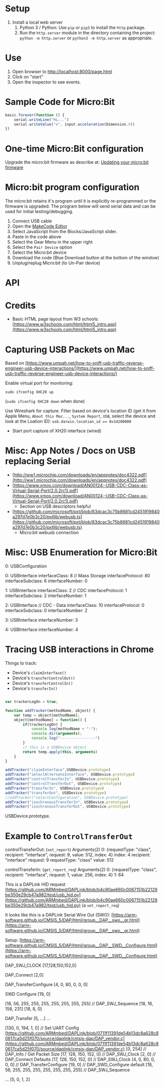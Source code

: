 
# Setup

1. Install a local web server
   1. Python 3 / Python: Use `pip` or `pip3` to install the `http` package.
   2. Run the `http.server` module in the directory containing the project:  `python -m http.server` or `python3 -m http.server` as appropriate.
   
# Use

1. Open browser to [http://localhost:8000/page.html](http://localhost:8000/page.html)
2. Click on "start"
3. Open the inspector to see events.

# Sample Code for Micro:Bit

~~~javascript
basic.forever(function () {
    serial.writeLine("Hi...")
    serial.writeValue("x", input.acceleration(Dimension.X))
})
~~~

# One-time Micro:Bit configuration

Upgrade the micro:bit firmware as describe at: [Updating your micro:bit firmware
](https://microbit.org/guide/firmware/)

# Micro:bit program configuration

The micro:bit retains it's program until it is explicitly re-programmed or the firmware is upgraded. The program below will send serial data and can be used for initial testing/debugging. 

1. Connect USB cable
2. Open the [MakeCode Editor](https://makecode.microbit.org/#editor)
3. Select JavaScript from the Blocks/JavaScript slider.
4. Paste in the code above
5. Select the Gear Menu in the upper right
6. Select the `Pair Device` option
7. Select the Micro:bit device
8. Download the code (Blue Download button at the bottom of the window)
9. Unplug/replug Micro:bit (to Un-Pair device)

# API

# Credits

* Basic HTML page layout from W3 schools: [https://www.w3schools.com/html/html5_intro.asp](https://www.w3schools.com/html/html5_intro.asp)


# Capturing USB Packets on Mac

Based on [https://www.umpah.net/how-to-sniff-usb-traffic-reverse-engineer-usb-device-interactions/](https://www.umpah.net/how-to-sniff-usb-traffic-reverse-engineer-usb-device-interactions/)

Enable virtual port for monitoring:

```
sudo ifconfig XHC20 up
```

(`sudo ifconfig XHC20 down` when done)

Use Wireshark for capture.  Filter based on device's location ID (get it from Apple Menu, `About this Mac...`, `System Report`, `USB`, select the device and look at the Loation ID): `usb.darwin.location_id == 0x14200000`

* Start port capture of XH20 interface (wired)


# Misc: App Notes / Docs on USB replacing Serial

* [http://ww1.microchip.com/downloads/en/appnotes/doc4322.pdf](http://ww1.microchip.com/downloads/en/appnotes/doc4322.pdf)
* [https://www.xmos.com/download/AN00124:-USB-CDC-Class-as-Virtual-Serial-Port(2.0.2rc1).pdf](https://www.xmos.com/download/AN00124:-USB-CDC-Class-as-Virtual-Serial-Port(2.0.2rc1).pdf)
  * Section on USB descriptors helpful
* [https://github.com/microsoft/pxt/blob/83dcac3c75b8681cd2451919840a297d7e0b3c20/pxtlib/webusb.ts](https://github.com/microsoft/pxt/blob/83dcac3c75b8681cd2451919840a297d7e0b3c20/pxtlib/webusb.ts)
  * Micro:bit webusb connection 

# Misc: USB Enumeration for Micro:Bit


0: USBConfiguration

0: USBInterface
interfaceClass: 8           // Mass Storage
interfaceProtocol: 80
interfaceSubclass: 6
interfaceNumber: 0

1: USBInterface
interfaceClass: 2           // CDC
interfaceProtocol: 1
interfaceSubclass: 2
interfaceNumber: 1

2: USBInterface             // CDC - Data 
interfaceClass: 10
interfaceProtocol: 0
interfaceSubclass: 0
interfaceNumber: 2

3: USBInterface
interfaceNumber: 3

4: USBInterface
interfaceNumber: 4


# Tracing USB interactions in Chrome

Things to track:

* Device's `claimInterface()`
* Device's `transferControlOut()`
* Device's `transferControlIn()`
* Device's `transferIn()`

```javascript

var trackerLogOn = true;

function addTracker(methodName, object) {
    var temp = object[methodName];
    object[methodName] = function() {
        if(trackerLogOn) {
            console.log(methodName + ":");
            console.dir(arguments);
            console.log("----------------")
        }
        // this is a USBDevice object
        return temp.apply(this, arguments)
    }
}

addTracker("claimInterface",USBDevice.prototype)
addTracker("selectAlternateInterface", USBDevice.prototype)
addTracker("controlTransferIn", USBDevice.prototype)
addTracker("controlTransferOut", USBDevice.prototype)
addTracker("transferIn", USBDevice.prototype)
addTracker("transferOut", USBDevice.prototype)
//addTracker("selectConfiguration", USBDevice.prototype)
addTracker("isochronousTransferIn", USBDevice.prototype)
addTracker("isochronousTransferOut", USBDevice.prototype)

```




USBDevice.prototype.


# Example to `ControlTransferOut`

controlTransferOut: (`set_report`)
Arguments(2)
0: {requestType: "class", recipient: "interface", request: 9, value: 512, index: 4}
index: 4
recipient: "interface"
request: 9
requestType: "class"
value: 512

controlTransferIn: (`get_report_req`)
Arguments(2)
0: {requestType: "class", recipient: "interface", request: 1, value: 256, index: 4}
1: 64

This is a DAPLink HID request [https://github.com/ARMmbed/DAPLink/blob/b4c90ae660c0067151b22129be350e29cb47a982/test/usb_hid.py](https://github.com/ARMmbed/DAPLink/blob/b4c90ae660c0067151b22129be350e29cb47a982/test/usb_hid.py) (a `set_report_req`)

It looks like this is a DAPLink Serial Wire Out (SWO): [https://arm-software.github.io/CMSIS_5/DAP/html/group__DAP__swo__gr.html](https://arm-software.github.io/CMSIS_5/DAP/html/group__DAP__swo__gr.html)





Setup: [https://arm-software.github.io/CMSIS_5/DAP/html/group__DAP__SWD__Configure.html](https://arm-software.github.io/CMSIS_5/DAP/html/group__DAP__SWD__Configure.html)

DAP_SWJ_CLOCK
[17,128,150,152,0]

DAP_Connect
[2,0]

DAP_TransferConfigure
[4, 0, 80, 0, 0, 0]

SWD Configure
[19, 0]


[18, 56, 255, 255, 255, 255, 255, 255, 255]  // DAP_SWJ_Sequence
[18, 16, 158, 231]
 [18, 8, 0]

DAP_Transfer
[5, ...]
...

[130, 0, 194, 1, 0]      // Set UART Config [https://github.com/ARMmbed/DAPLink/blob/0711f11391de54b13dc8a628c80617ca5d25f070/source/daplink/cmsis-dap/DAP_vendor.c](https://github.com/ARMmbed/DAPLink/blob/0711f11391de54b13dc8a628c80617ca5d25f070/source/daplink/cmsis-dap/DAP_vendor.c)
[0, 254]                  // DAP_Info / Get Packet Size
[17, 128, 150, 152, 0]   // DAP_SWJ_Clock
[2, 0]                  // DAP_Connect Defaults
[17, 128, 150, 152, 0]   // DAP_SWJ_Clock
[4, 0, 80, 0, 0, 0]      // DAP_TransferConfigure 
[19, 0]                  // DAP_SWD_Configure default
[18, 56, 255, 255, 255, 255, 255, 255, 255]  // DAP_SWJ_Sequence

...
[5, 0, 1, 2]
